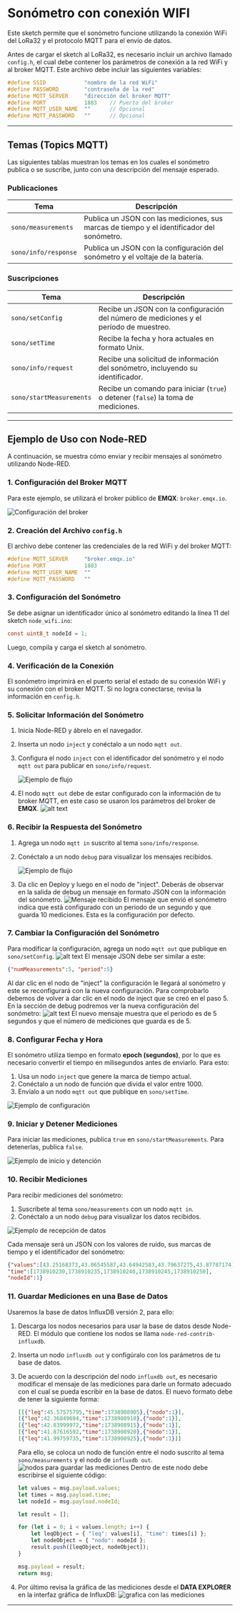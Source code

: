 # Sonómetro con conexión WIFI

Este sketch permite que el sonómetro funcione utilizando la conexión WiFi del LoRa32 y el protocolo MQTT para el envío de datos.

Antes de cargar el sketch al LoRa32, es necesario incluir un archivo llamado `config.h`, el cual debe contener los parámetros de conexión a la red WiFi y al broker MQTT. Este archivo debe incluir las siguientes variables:

```c
#define SSID            "nombre de la red WiFi"
#define PASSWORD        "contraseña de la red"
#define MQTT_SERVER     "dirección del broker MQTT"
#define PORT            1883    // Puerto del broker
#define MQTT_USER_NAME  ""      // Opcional
#define MQTT_PASSWORD   ""      // Opcional
```

---
## Temas (Topics MQTT)

Las siguientes tablas muestran los temas en los cuales el sonómetro publica o se suscribe, junto con una descripción del mensaje esperado.

### Publicaciones
| Tema                 | Descripción |
|----------------------|-----------------------------------------------------------------|
| `sono/measurements`  | Publica un JSON con las mediciones, sus marcas de tiempo y el identificador del sonómetro. |
| `sono/info/response` | Publica un JSON con la configuración del sonómetro y el voltaje de la batería. |

### Suscripciones
| Tema                 | Descripción |
|----------------------|-----------------------------------------------------------------|
| `sono/setConfig`          | Recibe un JSON con la configuración del número de mediciones y el período de muestreo. |
| `sono/setTime`            | Recibe la fecha y hora actuales en formato Unix. |
| `sono/info/request`       | Recibe una solicitud de información del sonómetro, incluyendo su identificador. |
| `sono/startMeasurements`  | Recibe un comando para iniciar (`true`) o detener (`false`) la toma de mediciones. |

---

## Ejemplo de Uso con Node-RED

A continuación, se muestra cómo enviar y recibir mensajes al sonómetro utilizando Node-RED.

### 1. Configuración del Broker MQTT
Para este ejemplo, se utilizará el broker público de **EMQX**: `broker.emqx.io`.

![Configuración del broker](imagenes/image.png)

### 2. Creación del Archivo `config.h`
El archivo debe contener las credenciales de la red WiFi y del broker MQTT:
```c
#define MQTT_SERVER     "broker.emqx.io"
#define PORT            1883    
#define MQTT_USER_NAME  ""
#define MQTT_PASSWORD   ""
```

### 3. Configuración del Sonómetro
Se debe asignar un identificador único al sonómetro editando la línea 11 del sketch `node_wifi.ino`:
```c
const uint8_t nodeId = 1;
```
Luego, compila y carga el sketch al sonómetro.

### 4. Verificación de la Conexión
El sonómetro imprimirá en el puerto serial el estado de su conexión WiFi y su conexión con el broker MQTT. Si no logra conectarse, revisa la información en `config.h`.

### 5. Solicitar Información del Sonómetro
1. Inicia Node-RED y ábrelo en el navegador.
2. Inserta un nodo `inject` y conéctalo a un nodo `mqtt out`.
3. Configura el nodo `inject` con el identificador del sonómetro y el nodo `mqtt out` para publicar en `sono/info/request`.

    ![Ejemplo de flujo](imagenes/image-8.png)

4. El nodo `mqtt out` debe de estar configurado con la información de tu broker MQTT, en este caso se usaron los parámetros del broker de **EMQX**.
    ![alt text](imagenes/image-3.png)

### 6. Recibir la Respuesta del Sonómetro
1. Agrega un nodo `mqtt in` suscrito al tema `sono/info/response`.
2. Conéctalo a un nodo `debug` para visualizar los mensajes recibidos.

    ![Ejemplo de flujo](imagenes/image-4.png)

3. Da clic en Deploy y luego en el nodo de "inject". Deberás de observar en la salida de debug un mensaje en formato JSON con la información del sonómetro.
    ![Mensaje recibido](imagenes/image-6.png)
El mensaje que envió el sonómetro indica que está configurado con un periodo de un segundo y que guarda 10 mediciones. Esta es la configuración por defecto.

### 7. Cambiar la Configuración del Sonómetro
Para modificar la configuración, agrega un nodo `mqtt out` que publique en `sono/setConfig`.
![alt text](imagenes/image-1.png)
El mensaje JSON debe ser similar a este:
```json
{"numMeasurements":5, "period":5}
```
Al dar clic en el nodo de "inject" la configuración le llegará al sonómetro y este se reconfigurará con la nueva configuración. Para comprobarlo debemos de volver a dar clic en el nodo de inject que se creó en el paso 5. En la sección de debug podremos ver la nueva configuración del sonómetro:
![alt text](imagenes/image-2.png)
El nuevo mensaje muestra que el periodo es de 5 segundos y que el número de mediciones que guarda es de 5.

### 8. Configurar Fecha y Hora
El sonómetro utiliza tiempo en formato **epoch (segundos)**, por lo que es necesario convertir el tiempo en milisegundos antes de enviarlo. Para esto:
1. Usa un nodo `inject` que genere la marca de tiempo actual.
2. Conéctalo a un nodo de función que divida el valor entre 1000.
3. Envíalo a un nodo `mqtt out` que publique en `sono/setTime`.

![Ejemplo de configuración](imagenes/image-9.png)

### 9. Iniciar y Detener Mediciones
Para iniciar las mediciones, publica `true` en `sono/startMeasurements`. Para detenerlas, publica `false`.

![Ejemplo de inicio y detención](imagenes/image-10.png)

### 10. Recibir Mediciones
Para recibir mediciones del sonómetro:
1. Suscríbete al tema `sono/measurements` con un nodo `mqtt in`.
2. Conéctalo a un nodo `debug` para visualizar los datos recibidos.

![Ejemplo de recepción de datos](imagenes/image-11.png)

Cada mensaje será un JSON con los valores de ruido, sus marcas de tiempo y el identificador del sonómetro:
```json
{"values":[43.25168373,43.06545587,43.64942583,43.79637275,43.87787174],
"time":[1738910230,1738910235,1738910240,1738910245,1738910250],
"nodeId":1}
```
### 11. Guardar Mediciones en una Base de Datos
Usaremos la base de datos InfluxDB versión 2, para ello:
1. Descarga los nodos necesarios para usar la base de datos desde Node-RED. El módulo que contiene los nodos se llama `node-red-contrib-influxdb`.
2. Inserta un nodo `influxdb out` y configúralo con los parámetros de tu base de datos.
3. De acuerdo con la descripción del nodo `influxdb out`, es necesario modificar el mensaje de las mediciones para darle un formato adecuado con el cual se pueda escribir en la base de datos. El nuevo formato debe de tener la siguiente forma:
    ```json
    [[{"leq":45.57575795,"time":1738908905},{"nodo":1}],
    [{"leq":42.36849694,"time":1738908910},{"nodo":1}],
    [{"leq":42.83999972,"time":1738908915},{"nodo":1}],
    [{"leq":41.87616592,"time":1738908920},{"nodo":1}],
    [{"leq":41.99759735,"time":1738908925},{"nodo":1}]]
    ```
    Para ello, se coloca un nodo de función entre el nodo suscrito al tema `sono/measurements` y el nodo de `influxdb out`. 
    ![nodos para guardar las mediciones](imagenes/image-14.png)
    Dentro de este nodo debe escribirse el siguiente código:

    ```javascript
    let values = msg.payload.values;
    let times = msg.payload.time;
    let nodeId = msg.payload.nodeId;

    let result = [];

    for (let i = 0; i < values.length; i++) {
        let leqObject = { "leq": values[i], "time": times[i] };
        let nodeObject = { "nodo": nodeId };
        result.push([leqObject, nodeObject]);
    }

    msg.payload = result;
    return msg;
    ```
4. Por último revisa la gráfica de las mediciones desde el **DATA EXPLORER** en la interfaz gráfica de InfluxDB:
![grafica con las mediciones](imagenes/image-15.png)
---
